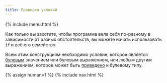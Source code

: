 ```yaml
---
title: Проверка условий
---
```


{% include menu.html %}

Как только вы захотите, чтобы программа вела себя по-разному в зависимости от
разных обстоятельств, вы можете начать использовать `if` и всё его семейство.

Всем этим конструкциям необходимо условие, которое является
[булевым](/ru/essentials/booleans) значением или булевым выражением, или любым
другим выражением, которое может быть [приведено](/ru/essentials/coercion) к
булевому типу.

{% assign human=1 %}
{% include nav.html %}
